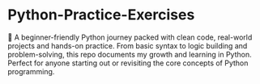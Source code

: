 # Python-Practice-Exercises
🚀 A beginner-friendly Python journey packed with clean code, real-world projects and hands-on practice. From basic syntax to logic building and problem-solving, this repo documents my growth and learning in Python. Perfect for anyone starting out or revisiting the core concepts of Python programming.
